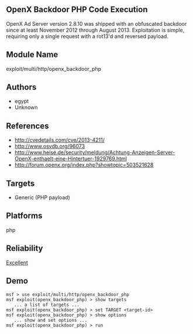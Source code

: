 ## OpenX Backdoor PHP Code Execution

OpenX Ad Server version 2.8.10 was shipped with an 
obfuscated backdoor since at least November 2012 through 
August 2013. Exploitation is simple, requiring only a single 
request with a rot13'd and reversed payload.


## Module Name
exploit/multi/http/openx_backdoor_php

## Authors
* egypt
* Unknown


## References
* http://cvedetails.com/cve/2013-4211/
* http://www.osvdb.org/96073
* http://www.heise.de/security/meldung/Achtung-Anzeigen-Server-OpenX-enthaelt-eine-Hintertuer-1929769.html
* http://forum.openx.org/index.php?showtopic=503521628



## Targets
* Generic (PHP payload)


## Platforms
php

## Reliability
[Excellent](https://github.com/rapid7/metasploit-framework/wiki/Exploit-Ranking)

## Demo

```
msf > use exploit/multi/http/openx_backdoor_php
msf exploit(openx_backdoor_php) > show targets
   ... a list of targets ...
msf exploit(openx_backdoor_php) > set TARGET <target-id>
msf exploit(openx_backdoor_php) > show options
   ... show and set options ...
msf exploit(openx_backdoor_php) > run
```
    
    